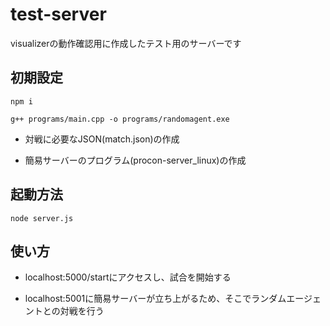 # test-server

visualizerの動作確認用に作成したテスト用のサーバーです


## 初期設定

```
npm i

g++ programs/main.cpp -o programs/randomagent.exe
```

- 対戦に必要なJSON(match.json)の作成

- 簡易サーバーのプログラム(procon-server_linux)の作成


## 起動方法

```
node server.js
```

## 使い方

- localhost:5000/startにアクセスし、試合を開始する

- localhost:5001に簡易サーバーが立ち上がるため、そこでランダムエージェントとの対戦を行う
